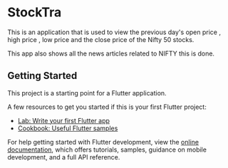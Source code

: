 # StockTra

This is an application that is used to view the previous day's open price , 
high price , low price and the  close price of the Nifty 50 stocks.

This app also shows all the news articles related to NIFTY this is done.

## Getting Started

This project is a starting point for a Flutter application.

A few resources to get you started if this is your first Flutter project:

- [Lab: Write your first Flutter app](https://docs.flutter.dev/get-started/codelab)
- [Cookbook: Useful Flutter samples](https://docs.flutter.dev/cookbook)

For help getting started with Flutter development, view the
[online documentation](https://docs.flutter.dev/), which offers tutorials,
samples, guidance on mobile development, and a full API reference.